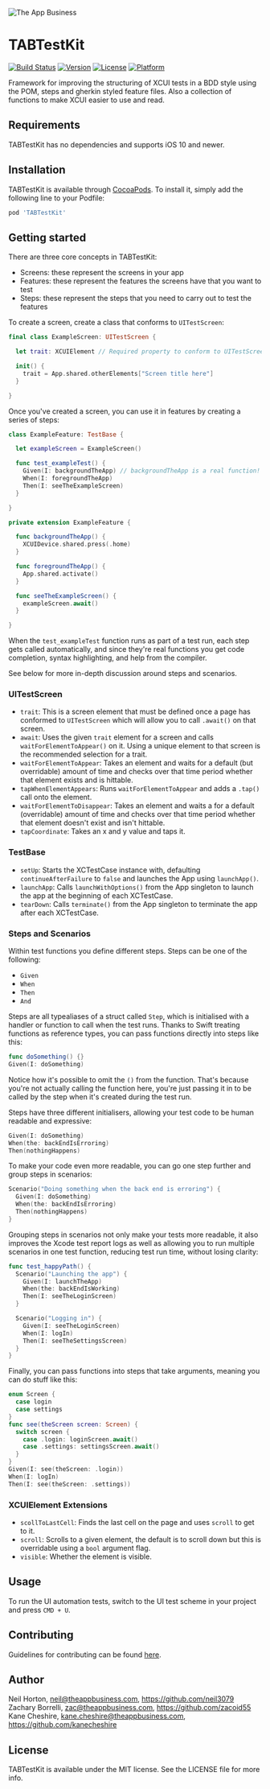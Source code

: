 ![The App Business](Assets/logo.png)

# TABTestKit

[![Build Status](https://travis-ci.org/theappbusiness/TABTestKit.svg?branch=master)](https://travis-ci.org/theappbusiness/TABTestKit)
[![Version](https://img.shields.io/cocoapods/v/TABTestKit.svg?style=flat)](http://cocoapods.org/pods/TABTestKit)
[![License](https://img.shields.io/cocoapods/l/TABTestKit.svg?style=flat)](http://cocoapods.org/pods/TABTestKit)
[![Platform](https://img.shields.io/cocoapods/p/TABTestKit.svg?style=flat)](http://cocoapods.org/pods/TABTestKit)

Framework for improving the structuring of XCUI tests in a BDD style using the POM, steps and gherkin styled feature files. Also a collection of functions to make XCUI easier to use and read.

## Requirements
TABTestKit has no dependencies and supports iOS 10 and newer.

## Installation
TABTestKit is available through [CocoaPods](http://cocoapods.org). To install
it, simply add the following line to your Podfile:

```ruby
pod 'TABTestKit'
```

## Getting started
There are three core concepts in TABTestKit:

- Screens: these represent the screens in your app
- Features: these represent the features the screens have that you want to test
- Steps: these represent the steps that you need to carry out to test the features

To create a screen, create a class that conforms to `UITestScreen`:

```swift
final class ExampleScreen: UITestScreen {

  let trait: XCUIElement // Required property to conform to UITestScreen, used for awaiting screens

  init() {
    trait = App.shared.otherElements["Screen title here"]
  }

}
```

Once you've created a screen, you can use it in features by creating a series of steps:

```swift
class ExampleFeature: TestBase {

  let exampleScreen = ExampleScreen()

  func test_exampleTest() {
    Given(I: backgroundTheApp) // backgroundTheApp is a real function! See below.
    When(I: foregroundTheApp)
    Then(I: seeTheExampleScreen)
  }

}

private extension ExampleFeature {

  func backgroundTheApp() {
    XCUIDevice.shared.press(.home)
  }

  func foregroundTheApp() {
    App.shared.activate()
  }

  func seeTheExampleScreen() {
    exampleScreen.await()
  }

}
```
When the `test_exampleTest` function runs as part of a test run, each step gets called automatically, and since they're real functions you get code completion, syntax highlighting, and help from the compiler.

See below for more in-depth discussion around steps and scenarios.

### UITestScreen
- `trait`: This is a screen element that must be defined once a page has conformed to `UITestScreen` which will allow you to call `.await()` on that screen.  
- `await`: Uses the given `trait` element for a screen and calls `waitForElementToAppear()` on it. Using a unique element to that screen is the recommended selection for a trait.  
- `waitForElementToAppear`: Takes an element and waits for a default (but overridable) amount of time and checks over that time period whether that element exists and is hittable.  
- `tapWhenElementAppears`: Runs  `waitForElementToAppear` and adds a `.tap()` call onto the element.  
- `waitForElementToDisappear`: Takes an element and waits a for a default (overridable) amount of time and checks over that time period whether that element doesn't exist and isn't hittable.  
- `tapCoordinate`: Takes an x and y value and taps it.

### TestBase
- `setUp`: Starts the XCTestCase instance with, defaulting `continueAfterFailure` to `false` and launches the App using `launchApp()`.  
- `launchApp`: Calls `launchWithOptions()` from the App singleton to launch the app at the beginning of each XCTestCase.  
- `tearDown`: Calls `terminate()`  from the App singleton to terminate the app after each XCTestCase.

### Steps and Scenarios
Within test functions you define different steps. Steps can be one of the following:
- `Given`
- `When`
- `Then`
- `And`

Steps are all typealiases of a struct called `Step`, which is initialised with a handler or function to call when the test runs.
Thanks to Swift treating functions as reference types, you can pass functions directly into steps like this:

```swift
func doSomething() {}
Given(I: doSomething)
```

Notice how it's possible to omit the `()` from the function. That's because you're not actually calling the function here, you're just passing it in to be called by the step when it's created during the test run.

Steps have three different initialisers, allowing your test code to be human readable and expressive:

```swift
Given(I: doSomething)
When(the: backEndIsErroring)
Then(nothingHappens)
```

To make your code even more readable, you can go one step further and group steps in scenarios:
```swift
Scenario("Doing something when the back end is erroring") {
  Given(I: doSomething)
  When(the: backEndIsErroring)
  Then(nothingHappens)
}
```

Grouping steps in scenarios not only make your tests more readable, it also improves the Xcode test report logs as well as allowing you to run multiple scenarios in one test function, reducing test run time, without losing clarity:

```swift
func test_happyPath() {
  Scenario("Launching the app") {
    Given(I: launchTheApp)
    When(the: backEndIsWorking)
    Then(I: seeTheLoginScreen)
  }

  Scenario("Logging in") {
    Given(I: seeTheLoginScreen)
    When(I: logIn)
    Then(I: seeTheSettingsScreen)
  }
}

```

Finally, you can pass functions into steps that take arguments, meaning you can do stuff like this:
```swift
enum Screen {
  case login
  case settings
}
func see(theScreen screen: Screen) {
  switch screen {
    case .login: loginScreen.await()
    case .settings: settingsScreen.await()
  }
}
Given(I: see(theScreen: .login))
When(I: logIn)
Then(I: see(theScreen: .settings))
```

### XCUIElement Extensions
- `scollToLastCell`: Finds the last cell on the page and uses `scroll` to get to it.  
- `scroll`: Scrolls to a given element, the default is to scroll down but this is overridable using a `bool` argument flag.
- `visible`: Whether the element is visible.

## Usage
To run the UI automation tests, switch to the UI test scheme in your project and press `CMD + U`.

## Contributing
Guidelines for contributing can be found [here](CONTRIBUTING.md).

## Author
Neil Horton, neil@theappbusiness.com, https://github.com/neil3079  
Zachary Borrelli, zac@theappbusiness.com, https://github.com/zacoid55  
Kane Cheshire, kane.cheshire@theappbusiness.com, https://github.com/kanecheshire

## License
TABTestKit is available under the MIT license. See the LICENSE file for more info.
